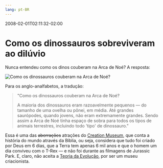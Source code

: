 ```yaml
---
lang: pt-BR
---
```


2008-02-01T02:11:32-02:00
# Como os dinossauros sobreviveram ao dilúvio

Nunca entendeu como os dinos couberam na Arca de Noé? A resposta:

![Como os dinossauros couberam na Arca de Noé?](/img/smalldinos.jpg)

Para os anglo-analfabetos, a tradução:

> "Como os dinossauros couberam na Arca de Noé?
>
> A maioria dos dinossauros eram razoavelmente pequenos — do tamanho de uma ovelha ou pônei, em média. Até grandes saurópodes, quando jovens, não eram extremamente grandes. Sendo assim a Arca de Noé tinha espaço de sobra para todos os tipos de animais terrestres, incluindo todo 'tipo' de dinossauro."

Essa é uma das ~~aberrações~~ atrações do [Creation Museum](http://www.creationmuseum.org/), que conta a história do mundo através da Bíblia, ou seja, considera que tudo foi criado por Deus em 6 dias, que a Terra tem apenas 6 mil anos e que o homem um dia conviveu com o T-Rex — e não foi durante as filmagens de Jurassic Park. E, claro, não aceita a [Teoria da Evolução](http://pt.wikipedia.org/wiki/Introdução_à_evolução), por ser um museu criacionista.
